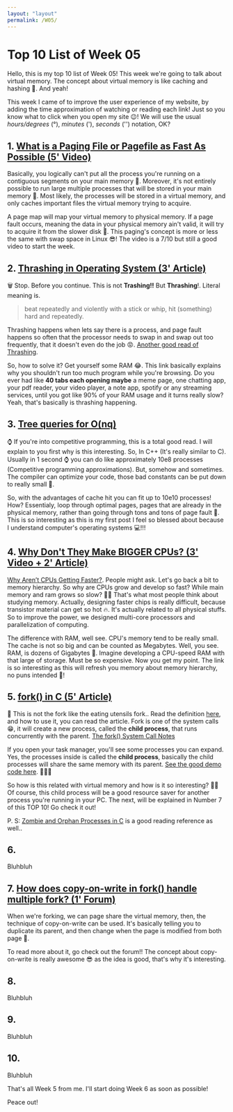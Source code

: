 ```yaml
---
layout: "layout"
permalink: /W05/
---
```


# Top 10 List of Week 05

Hello, this is my top 10 list of Week 05! This week we're going to talk about virtual memory. The concept about virtual memory is like caching and hashing 📃. And yeah!

This week I came of to improve the user experience of my website, by adding the time approximation of watching or reading each link! Just so you know what to click when you open my site 😉! We will use the usual *hours/degrees* (°), *minutes* ('), *seconds* ('') notation, OK?

## 1. [What is a Paging File or Pagefile as Fast As Possible (5' Video)](https://www.youtube.com/watch?v=1VDP5TCAK2c)

Basically, you logically can't put all the process you're running on a contiguous segments on your main memory 🌠. Moreover, it's not entirely possible to run large multiple processes that will be stored in your main memory 💾. Most likely, the processes will be stored in a virtual memory, and only caches important files the virtual memory trying to acquire.

A page map will map your virtual memory to physical memory. If a page fault occurs, meaning the data in your physical memory ain't valid, it will try to acquire it from the slower disk 🐌. This paging's concept is more or less the same with swap space in Linux 😎! The video is a 7/10 but still a good video to start the week. 

## 2. [Thrashing in Operating System (3' Article)](https://www.studytonight.com/operating-system/thrashing-in-operating-system)

🗑️ Stop. Before you continue. This is not **Trashing!!** But **Thrashing**!. Literal meaning is.

> beat repeatedly and violently with a stick or whip, hit (something) hard and repeatedly.

Thrashing happens when lets say there is a process, and page fault happens so often that the processor needs to swap in and swap out too frequently, that it doesn't even do the job 😡. [Another good read of Thrashing](http://www.thrashing.com/thrashing-in-computer-science.html).

So, how to solve it? Get yourself some RAM 😂. This link basically explains why you shouldn't run too much program while you're browsing. Do you ever had like **40 tabs each opening maybe** a meme page, one chatting app, your pdf reader, your video player, a note app, spotify or any streaming services, until you got like 90% of your RAM usage and it turns really slow? Yeah, that's basically is thrashing happening.

## 3. [Tree queries for O(nq)](https://codeforces.com/blog/entry/67001)

⌚ If you're into competitive programming, this is a total good read. I will explain to you first why is this interesting. So, In C++ (It's really similar to C). Usually in 1 second ⌚ you can do like approximately 10e8 processes (Competitive programming approximations). But, somehow and sometimes. The compiler can optimize your code, those bad constants can be put down to really small 🐜.

So, with the advantages of cache hit you can fit up to 10e10 processes! How? Essentialy, loop through optimal pages, pages that are already in the physical memory, rather than going through tons and tons of page fault 📃. This is so interesting as this is my first post I feel so blessed about because I understand computer's operating systems 💻!!!

## 4. [Why Don't They Make BIGGER CPUs? (3' Video + 2' Article)](https://www.youtube.com/watch?v=8JAWz9Da5og)

[Why Aren’t CPUs Getting Faster?](https://applegazette.com/mac/why-arent-cpus-getting-faster/). People might ask. Let's go back a bit to memory hierarchy. So why are CPUs grow and develop so fast? While main memory and ram grows so slow? 🤔🤔 That's what most people think about studying memory. Actually, designing faster chips is really difficult, because transistor material can get so hot 🔥. It's actually related to all physical stuffs. So to improve the power, we designed multi-core processors and parallelization of computing.

The difference with RAM, well see. CPU's memory tend to be really small. The cache is not so big and can be counted as Megabytes. Well, you see. RAM, is dozens of Gigabytes 🐘. Imagine developing a CPU-speed RAM with that large of storage. Must be so expensive. Now you get my point. The link is so interesting as this will refresh you memory about memory hierarchy, no puns intended 🧠!

## 5. [fork() in C (5' Article)](https://www.geeksforgeeks.org/fork-system-call/)

🍴 This is not the fork like the eating utensils fork.. Read the definition [here](https://www.computerhope.com/jargon/f/fork.htm), and how to use it, you can read the article. Fork is one of the system calls 😁, it will create a new process, called the **child process**, that runs concurrently with the parent. [The fork() System Call Notes](https://www.csl.mtu.edu/cs4411.ck/www/NOTES/process/fork/create.html)

If you open your task manager, you'll see some processes you can expand. Yes, the processes inside is called the **child process**, basically the child processes will share the same memory with its parent. [See the good demo code here](https://www.geeksforgeeks.org/fork-memory-shared-bw-processes-created-using/). 👩🏻‍💻

So how is this related with virtual memory and how is it so interesting? 🤝🏻 Of course, this child process will be a good resource saver for another process you're running in your PC. The next, will be explained in Number 7 of this TOP 10! Go check it out!

P. S: [Zombie and Orphan Processes in C](https://www.geeksforgeeks.org/zombie-and-orphan-processes-in-c/) is a good reading reference as well..

## 6. []()

Bluhbluh

## 7. [How does copy-on-write in fork() handle multiple fork? (1' Forum)](https://unix.stackexchange.com/questions/58145/how-does-copy-on-write-in-fork-handle-multiple-fork)

When we're forking, we can page share the virtual memory, then, the technique of copy-on-write can be used. It's basically telling you to duplicate its parent, and then change when the page is modified from both page 📃.

To read more about it, go check out the forum!! The concept about copy-on-write is really awesome 😎 as the idea is good, that's why it's interesting. 

## 8. 

Bluhbluh

## 9. []()

Bluhbluh

## 10. []()

Bluhbluh

That's all Week 5 from me. I'll start doing Week 6 as soon as possible!

Peace out!
